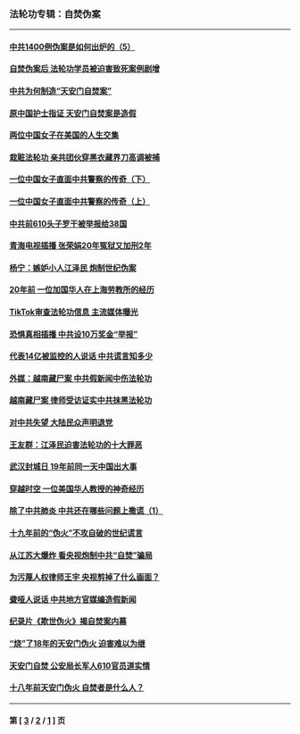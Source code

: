 ### 法轮功专辑：自焚伪案
---
#### [中共1400例伪案是如何出炉的（5）](../../pages/nf5562/n13226831.md?02090430) 
#### [自焚伪案后 法轮功学员被迫害致死案例剧增](../../pages/nf5562/n13190600.md?02090430) 
#### [中共为何制造“天安门自焚案”](../../pages/nf5562/n13183270.md?02090430) 
#### [原中国护士指证 天安门自焚案是造假](../../pages/nf5562/n13172289.md?02090430) 
#### [两位中国女子在美国的人生交集](../../pages/nf5562/n13156138.md?02090430) 
#### [栽赃法轮功 亲共团伙穿黑衣藏界刀高调被捕](../../pages/nf5562/n13073780.md?02090430) 
#### [一位中国女子直面中共警察的传奇（下）](../../pages/nf5562/n12989706.md?02090430) 
#### [一位中国女子直面中共警察的传奇（上）](../../pages/nf5562/n12985072.md?02090430) 
#### [中共前610头子罗干被举报给38国](../../pages/nf5562/n12975419.md?02090430) 
#### [青海电视插播 张荣娟20年冤狱又加刑2年](../../pages/nf5562/n12738166.md?02090430) 
#### [杨宁：嫉妒小人江泽民 炮制世纪伪案](../../pages/nf5562/n12724108.md?02090430) 
#### [20年前 一位加国华人在上海劳教所的经历](../../pages/nf5562/n12707932.md?02090430) 
#### [TikTok审查法轮功信息 主流媒体曝光](../../pages/nf5562/n12362336.md?02090430) 
#### [恐惧真相插播 中共设10万奖金“举报”](../../pages/nf5562/n12306396.md?02090430) 
#### [代表14亿被监控的人说话 中共谎言知多少](../../pages/nf5562/n12297484.md?02090430) 
#### [外媒：越南藏尸案 中共假新闻中伤法轮功](../../pages/nf5562/n12264411.md?02090430) 
#### [越南藏尸案 律师受访证实中共抹黑法轮功](../../pages/nf5562/n12261878.md?02090430) 
#### [对中共失望 大陆民众声明退党](../../pages/nf5562/n12187315.md?02090430) 
#### [王友群：江泽民迫害法轮功的十大罪恶](../../pages/nf5562/n12169074.md?02090430) 
#### [武汉封城日 19年前同一天中国出大事](../../pages/nf5562/n12150901.md?02090430) 
#### [穿越时空  一位美国华人教授的神奇经历](../../pages/nf5562/n12097460.md?02090430) 
#### [除了中共肺炎 中共还在哪些问题上撒谎（1）](../../pages/nf5562/n11955770.md?02090430) 
#### [十九年前的“伪火”不攻自破的世纪谎言](../../pages/nf5562/n11813238.md?02090430) 
#### [从江苏大爆炸 看央视炮制中共“自焚”骗局](../../pages/nf5562/n11140275.md?02090430) 
#### [为污蔑人权律师王宇 央视剪掉了什么画面？](../../pages/nf5562/n11130142.md?02090430) 
#### [聋哑人说话 中共地方官媒编造假新闻](../../pages/nf5562/n11006067.md?02090430) 
#### [纪录片《欺世伪火》揭自焚案内幕](../../pages/nf5562/n11002664.md?02090430) 
#### [“烧”了18年的天安门伪火 迫害难以为继](../../pages/nf5562/n10996660.md?02090430) 
#### [天安门自焚 公安局长军人610官员道实情](../../pages/nf5562/n10997098.md?02090430) 
#### [十八年前天安门伪火 自焚者是什么人？](../../pages/nf5562/n10996556.md?02090430) 

---
#### 第 [ [3](./3.md?02090430) / [2](./2.md?02090430) / [1](./1.md?02090430) ] 页

